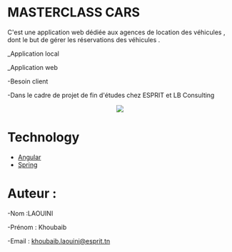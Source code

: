 # MASTERCLASS CARS
C'est une application web dédiée aux agences de location des véhicules ,  dont le but de gérer les réservations des véhicules .

_Application local

_Application web

-Besoin client

-Dans le cadre de projet de fin d'études  chez ESPRIT et LB Consulting


<p align="center">
<img src="C:\Users\khoubaib\Desktop\1.PNG" />
</p>

#  Technology
* [Angular](https://angular.io/)
* [Spring](https://spring.io/)



# Auteur :
-Nom :LAOUINI

-Prénom : Khoubaib


-Email : khoubaib.laouini@esprit.tn

